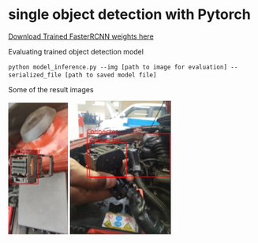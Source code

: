 # single object detection with Pytorch

[Download Trained FasterRCNN weights here](https://drive.google.com/drive/folders/1dcpMNi58ayTKcbRv_gEgdB8i0f1pdwjA?usp=sharing)

Evaluating trained object detection model

```
python model_inference.py --img [path to image for evaluation] --serialized_file [path to saved model file]
```

Some of the result images

![alt text](https://github.com/PraveenRaja42/single-object-detection-with-Pytorch/blob/main/result_images/IMG10.jpg)
![alt text](https://github.com/PraveenRaja42/single-object-detection-with-Pytorch/blob/main/result_images/IMG2.jpg)
